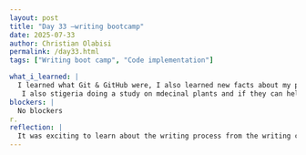 ```yaml
---
layout: post
title: "Day 33 –writing bootcamp"
date: 2025-07-33
author: Christian Olabisi
permalink: /day33.html
tags: ["Writing boot camp", "Code implementation"]

what_i_learned: |
  I learned what Git & GitHub were, I also learned new facts about my peers. One interesting thing was learning about what a repository is on GitHub and how I can edit and modify it.  
   I also stigeria doing a study on mdecinal plants and if they can help with the arted exploring the different commands on git, for example, what clone does and how two people can't commit changes at the same time. 
blockers: |
  No blockers
r.
reflection: |
  It was exciting to learn about the writing process from the writing center. The session gave me different insights on the steps of writing a paper. Helped visualize what my groupd would have to do once it comes time to write our final paper. it was also cool learning about the lady who has written alot of papers and is from ncure of cance
--- 
```


